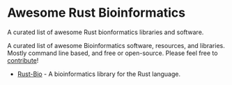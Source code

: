 # Awesome Rust Bioinformatics

A curated list of awesome Rust bionformatics libraries and software.

A curated list of awesome Bioinformatics software, resources, and libraries. Mostly command line based, and free or open-source. Please feel free to [contribute](CONTRIBUTING.md)!

 * [Rust-Bio](https://github.com/rust-bio) - A bioinformatics library for the Rust language.
